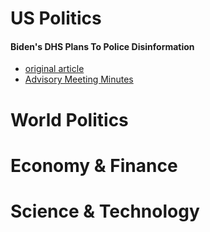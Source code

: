 # US Politics
#### Biden's DHS Plans To Police Disinformation
- [original article](https://theintercept.com/2022/10/31/social-media-disinformation-dhs/)
- [Advisory Meeting Minutes](https://www.documentcloud.org/documents/23175380-dhs-cybersecurity-disinformation-meeting-minutes)

# World Politics
# Economy & Finance
# Science & Technology
